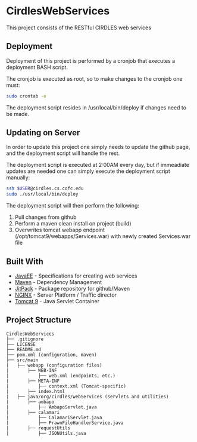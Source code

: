 # CirdlesWebServices

This project consists of the RESTful CIRDLES web services

## Deployment

Deployment of this project is performed by a cronjob that executes a deployment BASH script.

The cronjob is executed as root, so to make changes to the cronjob one must: 

```BASH
sudo crontab -e
```
The deployment script resides in /usr/local/bin/deploy if changes need to be made.

## Updating on Server

In order to update this project one simply needs to update the github page, and the deployment script will handle the rest.

The deployment script is executed at 2:00AM every day, but if immeadiate updates are needed one can simply execute the deployment script manually:

```BASH
ssh $USER@cirdles.cs.cofc.edu
sudo ./usr/local/bin/deploy
```

The deployment script will then perform the following:

1. Pull changes from github
2. Perform a maven clean install on project (build)
3. Overwrites tomcat webapp endpoint (/opt/tomcat9/webapps/Services.war) with newly created Services.war file

## Built With

* [JavaEE](http://www.oracle.com/technetwork/java/javaee/tech/index.html) - Specifications for creating web services
* [Maven](https://maven.apache.org/) - Dependency Management
* [JitPack](https://jitpack.io/) - Package repository for github/Maven
* [NGINX](https://www.nginx.com/) - Server Platform / Traffic director
* [Tomcat 9](http://tomcat.apache.org/) - Java Servlet Container


## Project Structure

```
CirdlesWebServices
├── .gitignore
├── LICENSE
├── README.md
├── pom.xml (configuration, maven)
├── src/main
|   ├── webapp (configuration files)
|       ├── WEB-INF
|           ├── web.xml (endpoints, etc.)
|       ├── META-INF
|           ├── context.xml (Tomcat-specific)
|       ├── index.html
|   ├── java/org/cirdles/webServices (servlets and utilities)
|       ├── ambapo
|           ├── AmbapoServlet.java
|       ├── calamari
|           ├── CalamariServlet.java
|           ├── PrawnFileHandlerService.java
|       ├── requestUtils
|           ├── JSONUtils.java
```
